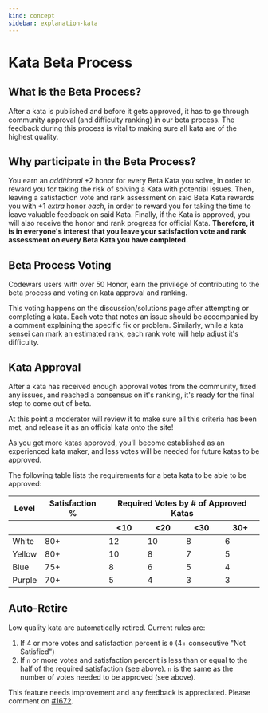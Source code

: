 ```yaml
---
kind: concept
sidebar: explanation-kata
---
```


# Kata Beta Process

## What is the Beta Process?

After a kata is published and before it gets approved, it has to go through community approval (and difficulty ranking) in our beta process. The feedback during this process is vital to making sure all kata are of the highest quality.

## Why participate in the Beta Process?

You earn an _additional_ +2 honor for every Beta Kata you solve, in order to reward you for taking the risk of solving a Kata with potential issues. Then, leaving a satisfaction vote and rank assessment on said Beta Kata rewards you with +1 _extra_ honor _each_, in order to reward you for taking the time to leave valuable feedback on said Kata. Finally, if the Kata is approved, you will also receive the honor and rank progress for official Kata. **Therefore, it is in everyone's interest that you leave your satisfaction vote and rank assessment on every Beta Kata you have completed.**

## Beta Process Voting

Codewars users with over 50 Honor, earn the privilege of contributing to the beta process and voting on kata approval and ranking.

This voting happens on the discussion/solutions page after attempting or completing a kata.
Each vote that notes an issue should be accompanied by a comment explaining the specific fix or problem.
Similarly, while a kata sensei can mark an estimated rank, each rank vote will help adjust it's difficulty.

## Kata Approval

After a kata has received enough approval votes from the community,
fixed any issues, and reached a consensus on it's ranking,
it's ready for the final step to come out of beta.

At this point a moderator will review it to make sure all this criteria has been met,
and release it as an official kata onto the site!

As you get more katas approved, you'll become established as an experienced kata maker, and less votes will be needed for future katas to be approved.

The following table lists the requirements for a beta kata to be able to be approved:

<table>
<thead>
<tr>
<th>Level</th>
<th>Satisfaction %</th>
<th colspan="4">Required Votes by # of Approved Katas</th>
</tr>
<tr>
<th></th>
<th></th>
<th>&lt;10</th>
<th>&lt;20</th>
<th>&lt;30</th>
<th>30+</th>
</tr>
</thead>
<tbody>
<tr>
<td>White</td>
<td>80+</td>
<td>12</td>
<td>10</td>
<td>8</td>
<td>6</td>
</tr>
<tr>
<td>Yellow</td>
<td>80+</td>
<td>10</td>
<td>8</td>
<td>7</td>
<td>5</td>
</tr>
<tr>
<td>Blue</td>
<td>75+</td>
<td>8</td>
<td>6</td>
<td>5</td>
<td>4</td>
</tr>
<tr>
<td>Purple</td>
<td>70+</td>
<td>5</td>
<td>4</td>
<td>3</td>
<td>3</td>
</tr>
</tbody>
</table>

## Auto-Retire

Low quality kata are automatically retired. Current rules are:

1. If 4 or more votes and satisfaction percent is `0` (4+ consecutive "Not Satisfied")
2. If `n` or more votes and satisfaction percent is less than or equal to the half of the required satisfaction (see above). `n` is the same as the number of votes needed to be approved (see above).

This feature needs improvement and any feedback is appreciated. Please comment on [#1672](https://github.com/Codewars/codewars.com/issues/1672).
